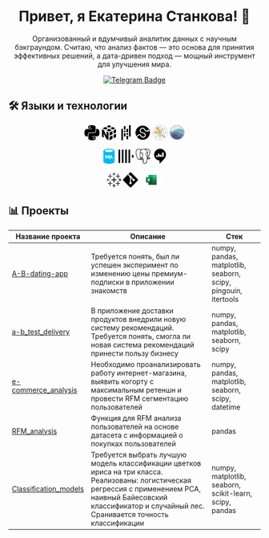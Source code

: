<h1 align="center">Привет, я Екатерина Станкова! 👋</h1>

<p align="center">
Организованный и вдумчивый аналитик данных с научным бэкграундом. Считаю, что анализ фактов — это основа для принятия эффективных решений, а дата-дривен подход — мощный инструмент для улучшения мира.
</p>

<p align="center">
<a href="https://t.me/EkaterinaStankova">
  <img src="https://img.shields.io/badge/Telegram-2CA5E0?style=for-the-badge&logo=telegram&logoColor=white" alt="Telegram Badge">
</a>
</p>

## 🛠 Языки и технологии

<p align="center">
  <img src="https://github.com/EkaterinaStan/EkaterinaStan/blob/main/icons/python.svg" height="30" alt="JavaScript" title="Python"/>
  <img src="https://github.com/EkaterinaStan/EkaterinaStan/blob/main/icons/numpy.svg" height="30" alt="JavaScript" title="Numpy"/>
  <img src="https://github.com/EkaterinaStan/EkaterinaStan/blob/main/icons/pandas.svg" height="30" alt="JavaScript" title="Pandas"/>
  <img src="https://github.com/EkaterinaStan/EkaterinaStan/blob/main/icons/scipy.svg" height="30" alt="JavaScript" title="Scipy" />
  <img src="https://github.com/EkaterinaStan/EkaterinaStan/blob/main/icons/Matplotlib_icon.svg" height="30" alt="JavaScript" title="Matplotlib"/>
  <img src="https://github.com/EkaterinaStan/EkaterinaStan/blob/main/icons/seaborn-1.svg" height="30" alt="JavaScript" title="Seaborn"/>
</p>

<p align="center">
  <img src="https://github.com/EkaterinaStan/EkaterinaStan/blob/main/icons/sql-database-generic-svgrepo-com.svg" height="30" alt="JavaScript" title="SQL" />
  <img src="https://github.com/EkaterinaStan/EkaterinaStan/blob/main/icons/clickhouse.svg" height="30" alt="JavaScript" title="ClickHouse"/>
  <img src="https://github.com/EkaterinaStan/EkaterinaStan/blob/main/icons/postgresql.svg" height="30" alt="JavaScript" title="PostgreSQL" />
  <img src="https://github.com/EkaterinaStan/EkaterinaStan/blob/main/icons/redash.svg" height="30" alt="JavaScript" title="Redash" />
</p>

<p align="center">
  <img src="https://github.com/EkaterinaStan/EkaterinaStan/blob/main/icons/tableau.svg" height="30" alt="JavaScript" title="Tableau" />
  <img src="https://github.com/EkaterinaStan/EkaterinaStan/blob/main/icons/git.svg" height="30" alt="JavaScript" title="Git" />
  <img src="https://github.com/EkaterinaStan/EkaterinaStan/blob/main/icons/Microsoft_Excel-Logo.wine.svg" height="30" alt="JavaScript" title="Excel" />
</p>

## 📊 Проекты

| Название проекта         | Описание                                                                                                                                                   | Стек                                                        |
|--------------------------|------------------------------------------------------------------------------------------------------------------------------------------------------------|-------------------------------------------------------------|
| [A-B-dating-app](https://github.com/EkaterinaStan/A-B-dating-app)            | Требуется понять, был ли успешен эксперимент по изменению цены премиум-подписки в приложении знакомств                                                      | numpy, pandas, matplotlib, seaborn, scipy, pingouin, itertools |
| [a-b_test_delivery](https://github.com/EkaterinaStan/a-b_test_delivery)         | В приложение доставки продуктов внедрили новую систему рекомендаций. Требуется понять, смогла ли новая система рекомендаций принести пользу бизнесу          | numpy, pandas, matplotlib, seaborn, scipy                   |
| [e-commerce_analysis](https://github.com/EkaterinaStan/e-commerce_analysis)       | Необходимо проанализировать работу интернет-магазина, выявить когорту с максимальным ретеншн и провести RFM сегментацию пользователей                       | numpy, pandas, matplotlib, seaborn, scipy, datetime          |
| [RFM_analysis](https://github.com/EkaterinaStan/RFM_analysis)              | Функция для RFM анализа пользователей на основе датасета с информацией о покупках пользователей                                           | pandas                                                      |
| [Classification_models](https://github.com/EkaterinaStan/Classification_models)     | Требуется выбрать лучшую модель классификации цветков ириса на три класса. Реализованы: логистическая регрессия с применением PCA, наивный Байесовский классификатор и случайный лес. Сранивается точность классификации                  | numpy, matplotlib, seaborn, scikit-learn, scipy, pandas                           |
